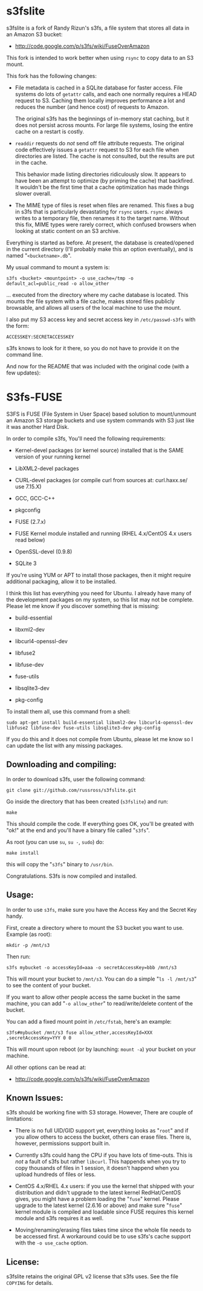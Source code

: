s3fslite
========

s3fslite is a fork of Randy Rizun's s3fs, a file system that stores
all data in an Amazon S3 bucket:

* <http://code.google.com/p/s3fs/wiki/FuseOverAmazon>

This fork is intended to work better when using `rsync` to copy data
to an S3 mount.

This fork has the following changes:

*   File metadata is cached in a SQLite database for faster access.
    File systems do lots of `getattr` calls, and each one normally
    requires a HEAD request to S3. Caching them locally improves
    performance a lot and reduces the number (and hence cost) of
    requests to Amazon.

    The original s3fs has the beginnings of in-memory stat caching,
    but it does not persist across mounts. For large file systems,
    losing the entire cache on a restart is costly.

*   `readdir` requests do *not* send off file attribute requests.
    The original code effectively issues a `getattr` request to S3
    for each file when directories are listed. The cache is not
    consulted, but the results are put in the cache.

    This behavior made listing directories ridiculously slow. It
    appears to have been an attempt to optimize (by priming the
    cache) that backfired. It wouldn't be the first time that a
    cache optimization has made things slower overall.

*   The MIME type of files is reset when files are renamed. This
    fixes a bug in s3fs that is particularly devastating for `rsync`
    users. `rsync` always writes to a temporary file, then renames
    it to the target name. Without this fix, MIME types were rarely
    correct, which confused browsers when looking at static content
    on an S3 archive.

Everything is started as before. At present, the database is
created/opened in the current directory (I'll probably make this an
option eventually), and is named "`<bucketname>.db`".

My usual command to mount a system is:

    s3fs <bucket> <mountpoint> -o use_cache=/tmp -o default_acl=public_read -o allow_other

... executed from the directory where my cache database is located.
This mounts the file system with a file cache, makes stored files
publicly browsable, and allows all users of the local machine to use
the mount.

I also put my S3 access key and secret access key in
`/etc/passwd-s3fs` with the form:

    ACCESSKEY:SECRETACCESSKEY

s3fs knows to look for it there, so you do not have to provide it on
the command line.

And now for the README that was included with the original code
(with a few updates):


S3fs-FUSE
=========

S3FS is FUSE (File System in User Space) based solution to
mount/unmount an Amazon S3 storage buckets and use system commands
with S3 just like it was another Hard Disk.

In order to compile s3fs, You'll need the following requirements:

*   Kernel-devel packages (or kernel source) installed that is the
    SAME version of your running kernel

*   LibXML2-devel packages

*   CURL-devel packages (or compile curl from sources at:
    curl.haxx.se/ use 7.15.X)

*   GCC, GCC-C++

*   pkgconfig

*   FUSE (2.7.x)

*   FUSE Kernel module installed and running (RHEL 4.x/CentOS 4.x
    users read below)

*   OpenSSL-devel (0.9.8)

*   SQLite 3

If you're using YUM or APT to install those packages, then it might
require additional packaging, allow it to be installed.

I think this list has everything you need for Ubuntu. I already have
many of the development packages on my system, so this list may not
be complete. Please let me know if you discover something that is
missing:

*   build-essential

*   libxml2-dev

*   libcurl4-openssl-dev

*   libfuse2

*   libfuse-dev

*   fuse-utils

*   libsqlite3-dev

*   pkg-config

To install them all, use this command from a shell:

    sudo apt-get install build-essential libxml2-dev libcurl4-openssl-dev libfuse2 libfuse-dev fuse-utils libsqlite3-dev pkg-config

If you do this and it does not compile from Ubuntu, please let me
know so I can update the list with any missing packages.


Downloading and compiling:
--------------------------

In order to download s3fs, user the following command:

    git clone git://github.com/russross/s3fslite.git

Go inside the directory that has been created (`s3fslite`) and run:

    make

This should compile the code. If everything goes OK, you'll be
greated with "ok!" at the end and you'll have a binary file called
"`s3fs`".

As root (you can use `su`, `su -`, `sudo`) do:

    make install

this will copy the "`s3fs`" binary to `/usr/bin`.

Congratulations. S3fs is now compiled and installed.


Usage:
------

In order to use `s3fs`, make sure you have the Access Key and the
Secret Key handy.

First, create a directory where to mount the S3 bucket you want to
use.  Example (as root):

    mkdir -p /mnt/s3

Then run:

    s3fs mybucket -o accessKeyId=aaa -o secretAccessKey=bbb /mnt/s3

This will mount your bucket to `/mnt/s3`. You can do a simple
"`ls -l /mnt/s3`" to see the content of your bucket.

If you want to allow other people access the same bucket in the same
machine, you can add "`-o allow_other`" to read/write/delete content
of the bucket.

You can add a fixed mount point in `/etc/fstab`, here's an example:

    s3fs#mybucket /mnt/s3 fuse allow_other,accessKeyId=XXX ,secretAccessKey=YYY 0 0

This will mount upon reboot (or by launching: `mount -a`) your bucket
on your machine.

All other options can be read at:

* <http://code.google.com/p/s3fs/wiki/FuseOverAmazon>


Known Issues:
-------------

s3fs should be working fine with S3 storage. However, There are
couple of limitations:

*   There is no full UID/GID support yet, everything looks as
    "`root`" and if you allow others to access the bucket, others
    can erase files. There is, however, permissions support built
    in.

*   Currently s3fs could hang the CPU if you have lots of time-outs.
    This is *not* a fault of s3fs but rather `libcurl`. This
    happends when you try to copy thousands of files in 1 session,
    it doesn't happend when you upload hundreds of files or less.

*   CentOS 4.x/RHEL 4.x users: if you use the kernel that shipped
    with your distribution and didn't upgrade to the latest kernel
    RedHat/CentOS gives, you might have a problem loading the
    "`fuse`" kernel. Please upgrade to the latest kernel (2.6.16 or
    above) and make sure "`fuse`" kernel module is compiled and
    loadable since FUSE requires this kernel module and s3fs
    requires it as well.

*   Moving/renaming/erasing files takes time since the whole file
    needs to be accessed first. A workaround could be to use s3fs's
    cache support with the `-o use_cache` option.


License:
--------

s3fslite retains the original GPL v2 license that s3fs uses. See the
file `COPYING` for details.
